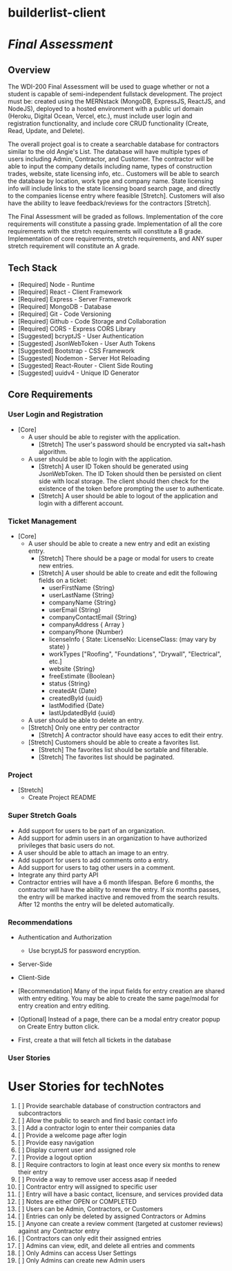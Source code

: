 # builderlist-client

# _Final Assessment_

## Overview

The WDI-200 Final Assessment will be used to guage whether or not a student is capable of semi-independent fullstack development. The project must be: created using the MERNstack (MongoDB, ExpressJS, ReactJS, and NodeJS), deployed to a hosted environment with a public url domain (Heroku, Digital Ocean, Vercel, etc.), must include user login and registration functionality, and include core CRUD functionality (Create, Read, Update, and Delete).

The overall project goal is to create a searchable database for contractors similar to the old Angie's List.  The database will have multiple types of users including Admin, Contractor, and Customer.  The contractor will be able to input the company details including name, types of construction trades, website, state licensing info, etc..  Customers will be able to search the database by location, work type and company name.  State licensing info will include links to the state licensing board search page, and directly to the companies license entry where feasible [Stretch].  Customers will also have the ability to leave feedback/reviews for the contractors [Stretch].  


The Final Assessment will be graded as follows. Implementation of the core requirements will constitute a passing grade. Implementation of all the core requirements with the stretch requirements will constitute a B grade. Implementation of core requirements, stretch requirements, and ANY super stretch requirement will constitute an A grade.


## Tech Stack

- [Required] Node - Runtime
- [Required] React - Client Framework
- [Required] Express - Server Framework
- [Required] MongoDB - Database
- [Required] Git - Code Versioning
- [Required] Github - Code Storage and Collaboration
- [Required] CORS - Express CORS Library
- [Suggested] bcryptJS - User Authentication
- [Suggested] JsonWebToken - User Auth Tokens
- [Suggested] Bootstrap - CSS Framework
- [Suggested] Nodemon - Server Hot Reloading
- [Suggested] React-Router - Client Side Routing
- [Suggested] uuidv4 - Unique ID Generator

## Core Requirements

### User Login and Registration

- [Core] 
  - A user should be able to register with the application.
    - [Stretch] The user's password should be encrypted via salt+hash algorithm.
  - A user should be able to login with the application.
    - [Stretch] A user ID Token should be generated using JsonWebToken. The ID Token should then be persisted on client side with local storage. The client should then check for the existence of the token before prompting the user to authenticate.
    - [Stretch] A user should be able to logout of the application and login with a different account.

### Ticket Management

- [Core]
  - A user should be able to create a new entry and edit an existing entry.
    - [Stretch] There should be a page or modal for users to create new entries. 
    - [Stretch] A user should be able to create and edit the following fields on a ticket:
      - userFirstName {String}
      - userLastName {String}
      - companyName {String}
      - userEmail {String}
      - companyContactEmail {String}
      - companyAddress { Array }
      - companyPhone {Number}
      - licenseInfo {
            State:
            LicenseNo:
            LicenseClass: (may vary by state)
        }
      - workTypes ["Roofing", "Foundations", "Drywall", "Electrical", etc.]
      - website {String}
      - freeEstimate {Boolean}
      - status {String}
      - createdAt {Date}
      - createdById {uuid}
      - lastModified {Date}
      - lastUpdatedById {uuid}
  - A user should be able to delete an entry.
  - [Stretch] Only one entry per contractor
    - [Stretch] A contractor should have easy acces to edit their entry.
  - [Stretch] Customers should be able to create a favorites list.
    - [Stretch] The favorites list should be sortable and filterable.
    - [Stretch] The favorites list should be paginated.
    

### Project
- [Stretch]
  - Create Project README


### Super Stretch Goals

- Add support for users to be part of an organization.
- Add support for admin users in an organization to have authorized privileges that basic users do not.
- A user should be able to attach an image to an entry.
- Add support for users to add comments onto a entry.
- Add support for users to tag other users in a comment.
- Integrate any third party API
- Contractor entries will have a 6 month lifespan.  Before 6 months, the contractor will have 
  the  ability to renew the entry.  If six months passes, the entry will be marked inactive 
  and removed from the search results.  After 12 months the entry will be deleted automatically.

### Recommendations

- Authentication and Authorization
  -  Use bcryptJS for password encryption.

- Server-Side

- Client-Side
- [Recommendation] Many of the input fields for entry creation are shared with entry editing. You may be able to create the same page/modal for entry creation and entry editing.
- [Optional] Instead of a page, there can be a modal entry creator popup on Create Entry button click.
- First, create a <FullListPage /> that will fetch all tickets in the database


### User Stories

# User Stories for techNotes

1. [ ] Provide searchable database of construction contractors and subcontractors
2. [ ] Allow the public to search and find basic contact info 
3. [ ] Add a contractor login to enter their companies data 
4. [ ] Provide a welcome page after login 
5. [ ] Provide easy navigation
6. [ ] Display current user and assigned role 
7. [ ] Provide a logout option 
8. [ ] Require contractors to login at least once every six months to renew their entry
9. [ ] Provide a way to remove user access asap if needed 
10. [ ] Contractor entry will assigned to specific user 
11. [ ] Entry will have a basic contact, licensure, and services provided data
12. [ ] Notes are either OPEN or COMPLETED 
13. [ ] Users can be Admin, Contractors, or Customers 
14. [ ] Entries can only be deleted by assigned Contractors or Admins 
15. [ ] Anyone can create a review comment (targeted at customer reviews) against any Contractor entry
16. [ ] Contractors can only edit their assigned entries
17. [ ] Admins can view, edit, and delete all entries and comments 
18. [ ] Only  Admins can access User Settings 
19. [ ] Only Admins can create new Admin users 
 